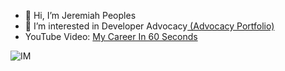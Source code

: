 - 👋 Hi, I’m Jeremiah Peoples
- 👀 I’m interested in Developer Advocacy[ (Advocacy Portfolio)](https://drive.google.com/drive/folders/1arG7lTYjplwm6lJ5zTL8obBRxZE5dy8G?usp=sharing)
- YouTube Video: [My Career In 60 Seconds](https://youtu.be/5UshG26Xl2M)



![IM](https://img.youtube.com/vi/5UshG26Xl2M/0.jpg)


<!---
JPeoples5/JPeoples5 is a ✨ special ✨ repository because its `README.md` (this file) appears on your GitHub profile.
You can click the Preview link to take a look at your changes.
--->
